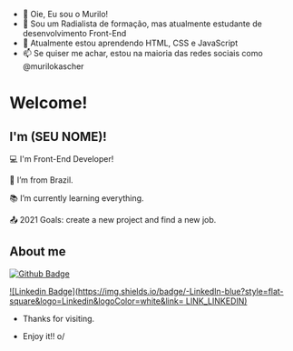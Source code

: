 - 👋 Oie, Eu sou o Murilo!
- 👀 Sou um Radialista de formação, mas atualmente estudante de desenvolvimento Front-End
- 🌱 Atualmente estou aprendendo HTML, CSS e JavaScript
- 📫 Se quiser me achar, estou na maioria das redes sociais como @murilokascher

# Welcome!

 

## I'm (SEU NOME)!

 

:computer: I'm Front-End Developer!

:house_with_garden: I’m from Brazil.

:books: I’m currently learning everything.

:outbox_tray: 2021 Goals: create a new project and find a new job.

 

## About me

[![Github Badge](https://img.shields.io/badge/-Github-000?style=flat-square&logo=Github&logoColor=white&link=LINK_GIT)](LINK_GIT)

[![Linkedin Badge](https://img.shields.io/badge/-LinkedIn-blue?style=flat-square&logo=Linkedin&logoColor=white&link= LINK_LINKEDIN)]( LINK_LINKEDIN)



- Thanks for visiting.

- Enjoy it!! o/
